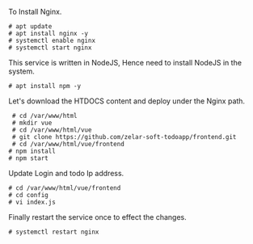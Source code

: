 To Install Nginx.

    # apt update
    # apt install nginx -y
    # systemctl enable nginx
    # systemctl start nginx 

This service is written in NodeJS, Hence need to install NodeJS in the system.

    # apt install npm -y

Let's download the HTDOCS content and deploy under the Nginx path.

     # cd /var/www/html
     # mkdir vue
     # cd /var/www/html/vue
     # git clone https://github.com/zelar-soft-todoapp/frontend.git
     # cd /var/www/html/vue/frontend
    # npm install
    # npm start

Update Login and todo Ip address.

    # cd /var/www/html/vue/frontend
    # cd config
    # vi index.js

Finally restart the service once to effect the changes.

    # systemctl restart nginx
